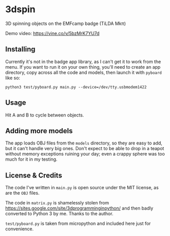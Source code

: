# 3dspin

3D spinning objects on the EMFcamp badge (TiLDA Mkπ)

Demo video: https://vine.co/v/5bzMrK7YU7d

## Installing

Currently it's not in the badge app library, as I can't get it to work from the menu. If you want to run it on your own thing, you'll need to create an app directory, copy across all the code and models, then launch it with `pyboard` like so:

```
python3 test/pyboard.py main.py --device=/dev/tty.usbmodem1422
```

## Usage

Hit A and B to cycle between objects.

## Adding more models

The app loads OBJ files from the `models` directory, so they are easy to add, but it can't handle very big ones. Don't expect to be able to drop in a teapot without memory exceptions ruining your day; even a crappy sphere was too much for it in my testing.

## License & Credits

The code I've written in `main.py` is open source under the MIT license, as are the `OBJ` files.

The code in `matrix.py` is shamelessly stolen from https://sites.google.com/site/3dprogramminginpython/ and then badly converted to Python 3 by me. Thanks to the author.

`test/pyboard.py` is taken from micropython and included here just for convenience.
